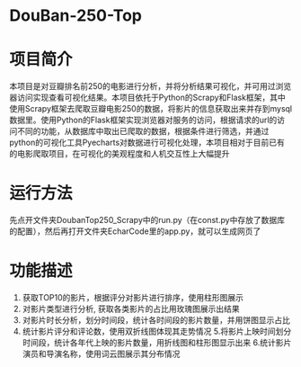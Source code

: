 # DouBan-250-Top
# 项目简介
本项目是对豆瓣排名前250的电影进行分析，并将分析结果可视化，并可用过浏览器访问实现查看可视化结果。本项目依托于Python的Scrapy和Flask框架，其中使用Scrapy框架去爬取豆瓣电影250的数据，将影片的信息获取出来并存到mysql数据里。使用Python的Flask框架实现浏览器对服务的访问，根据请求的url的访问不同的功能，从数据库中取出已爬取的数据，根据条件进行筛选，并通过python的可视化工具Pyecharts对数据进行可视化处理，本项目相对于目前已有的电影爬取项目，在可视化的美观程度和人机交互性上大幅提升
# 运行方法
先点开文件夹DoubanTop250_Scrapy中的run.py（在const.py中存放了数据库的配置），然后再打开文件夹EcharCode里的app.py，就可以生成网页了
# 功能描述
1. 获取TOP10的影片，根据评分对影片进行排序，使用柱形图展示
2. 对影片类型进行分析, 获取各类影片的占比用玫瑰图展示出结果
3. 对影片时长分析，划分时间段，统计各时间段的影片数量，并用饼图显示占比
4. 统计影片评分和评论数，使用双折线图体现其走势情况
5.将影片上映时间划分时间段，统计各年代上映的影片数量，用折线图和柱形图显示出来
6.统计影片演员和导演名称，使用词云图展示其分布情况
